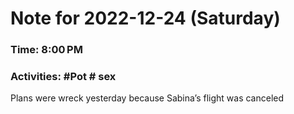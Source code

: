 # Note for 2022-12-24 (Saturday)
### Time: 8:00 PM
### Activities: #Pot  # sex

Plans were wreck yesterday because Sabina’s flight was canceled

